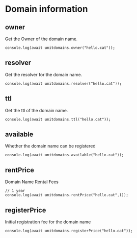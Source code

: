# Domain information

## owner

Get the Owner of the domain name.
```ts{1}
console.log(await unitdomains.owner("hello.cat"));
```

## resolver

Get the resolver for the domain name.
```ts{1}
console.log(await unitdomains.resolver("hello.cat"));
```

## ttl

Get the ttl of the domain name.
```ts{1}
console.log(await unitdomains.ttl("hello.cat"));
```

## available

Whether the domain name can be registered
```ts{1}
console.log(await unitdomains.available("hello.cat"));
```

## rentPrice

Domain Name Rental Fees
```ts{1}
// 1 year
console.log(await unitdomains.rentPrice("hello.cat",1));
```

## registerPrice

Initial registration fee for the domain name
```ts{1}
console.log(await unitdomains.registerPrice("hello.cat"));
```